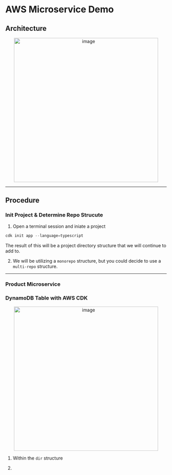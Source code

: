 # AWS Microservice Demo

## Architecture

<p align="center">
<img width="450" alt="image" src="https://github.com/gabrrodriguez/aws-cdk-demo/assets/126508932/fa8cd646-a241-4201-92a5-9f0261dd8d7c">
</p>

-------

## Procedure

### Init Project & Determine Repo Strucute

1. Open a terminal session and iniate a project
```s 
cdk init app --language=typescript
```

The result of this will be a project directory structure that we will continue to add to.

2. We will be utilizing a `monorepo` structure, but you could decide to use a `multi-repo` structure.

------

### Product Microservice

### DynamoDB Table with AWS CDK

<p align="center">
<img width="450" alt="image" src="https://github.com/gabrrodriguez/aws-cdk-demo/assets/126508932/e4f87815-a110-40ad-bedd-b482c909c418">
</p>

1. Within the `dir` structure


2. 